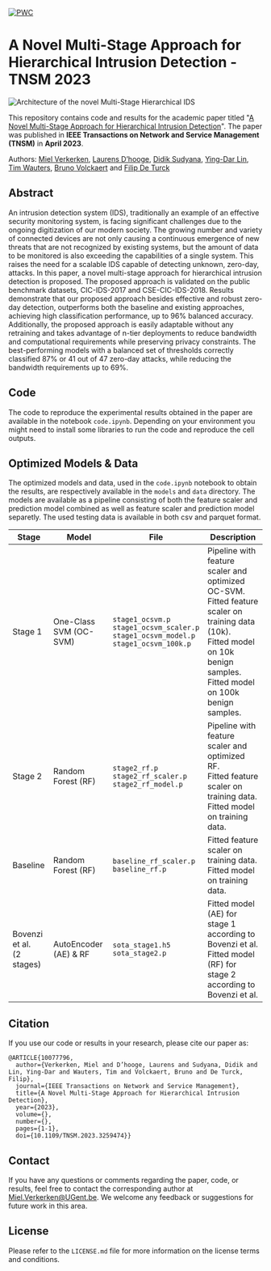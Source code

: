 [![PWC](https://img.shields.io/endpoint.svg?url=https://paperswithcode.com/badge/a-novel-multi-stage-approach-for-hierarchical/network-intrusion-detection-on-cicids2017)](https://paperswithcode.com/sota/network-intrusion-detection-on-cicids2017?p=a-novel-multi-stage-approach-for-hierarchical)

# A Novel Multi-Stage Approach for Hierarchical Intrusion Detection - TNSM 2023

![Architecture of the novel Multi-Stage Hierarchical IDS](architecture.png)

This repository contains code and results for the academic paper titled "[A Novel Multi-Stage Approach for Hierarchical Intrusion Detection](10.1109/TNSM.2023.3259474)". The paper was published in **IEEE Transactions on Network and Service Management (TNSM)** in **April 2023**. 

Authors: [Miel Verkerken](https://scholar.google.be/citations?user=WiZwBjoAAAAJ), [Laurens D’hooge](https://scholar.google.be/citations?user=NQe4w9UAAAAJ), [Didik Sudyana](https://scholar.google.be/citations?user=piXtDB4AAAAJ), [Ying-Dar Lin](https://scholar.google.be/citations?user=BiG37KwAAAAJ), [Tim Wauters](https://scholar.google.be/citations?user=Kvxp9iYAAAAJ), [Bruno Volckaert](https://scholar.google.be/citations?user=NIILGOMAAAAJ) and [Filip De Turck](https://scholar.google.be/citations?user=-HXXnmEAAAAJ)

## Abstract

An intrusion detection system (IDS), traditionally an example of an effective security monitoring system, is facing significant challenges due to the ongoing digitization of our modern society. The growing number and variety of connected devices are not only causing a continuous emergence of new threats that are not recognized by existing systems, but the amount of data to be monitored is also exceeding the capabilities of a single system. This raises the need for a scalable IDS capable of detecting unknown, zero-day, attacks. In this paper, a novel multi-stage approach for hierarchical intrusion detection is proposed. The proposed approach is validated on the
public benchmark datasets, CIC-IDS-2017 and CSE-CIC-IDS-2018. Results demonstrate that our proposed approach besides effective and robust zero-day detection, outperforms both the baseline and existing approaches, achieving high classification performance, up to 96% balanced accuracy. Additionally, the
proposed approach is easily adaptable without any retraining and takes advantage of n-tier deployments to reduce bandwidth and computational requirements while preserving privacy constraints. The best-performing models with a balanced set of thresholds correctly classified 87% or 41 out of 47 zero-day attacks, while
reducing the bandwidth requirements up to 69%.

## Code

The code to reproduce the experimental results obtained in the paper are available in the notebook `code.ipynb`. Depending on your environment you might need to install some libraries to run the code and reproduce the cell outputs.

## Optimized Models & Data

The optimized models and data, used in the `code.ipynb` notebook to obtain the results, are respectively available in the `models` and `data` directory. The models are available as a pipeline consisting of both the feature scaler and prediction model combined as well as feature scaler and prediction model separetly. The used testing data is available in both csv and parquet format.

| Stage                        | Model                  | File                                                                                           | Description                                                                                                                                                                        |
|------------------------------|------------------------|------------------------------------------------------------------------------------------------|------------------------------------------------------------------------------------------------------------------------------------------------------------------------------------|
| Stage 1                      | One-Class SVM (OC-SVM) | `stage1_ocsvm.p`<br>`stage1_ocsvm_scaler.p`<br>`stage1_ocsvm_model.p`<br>`stage1_ocsvm_100k.p` | Pipeline with feature scaler and optimized OC-SVM.<br>Fitted feature scaler on training data (10k).<br>Fitted model on 10k benign samples.<br>Fitted model on 100k benign samples. |
| Stage 2                      | Random Forest (RF)     | `stage2_rf.p`<br>`stage2_rf_scaler.p`<br>`stage2_rf_model.p`                                   | Pipeline with feature scaler and optimized RF.<br>Fitted feature scaler on training data.<br>Fitted model on training data.                                                        |
| Baseline                     | Random Forest (RF)     | `baseline_rf_scaler.p`<br>`baseline_rf.p`                                                      | Fitted feature scaler on training data.<br>Fitted model on training data.                                                                                                          |
| Bovenzi et al.<br>(2 stages) | AutoEncoder (AE) & RF  | `sota_stage1.h5`<br>`sota_stage2.p`                                                            | Fitted model (AE) for stage 1 according to Bovenzi et al.<br>Fitted model (RF) for stage 2 according to Bovenzi et al.                                                             |

## Citation

If you use our code or results in your research, please cite our paper as:
```
@ARTICLE{10077796,
  author={Verkerken, Miel and D’hooge, Laurens and Sudyana, Didik and Lin, Ying-Dar and Wauters, Tim and Volckaert, Bruno and De Turck, Filip},
  journal={IEEE Transactions on Network and Service Management}, 
  title={A Novel Multi-Stage Approach for Hierarchical Intrusion Detection}, 
  year={2023},
  volume={},
  number={},
  pages={1-1},
  doi={10.1109/TNSM.2023.3259474}}
  ```


## Contact

If you have any questions or comments regarding the paper, code, or results, feel free to contact the corresponding author at Miel.Verkerken@UGent.be. We welcome any feedback or suggestions for future work in this area. 

## License

Please refer to the `LICENSE.md` file for more information on the license terms and conditions.
